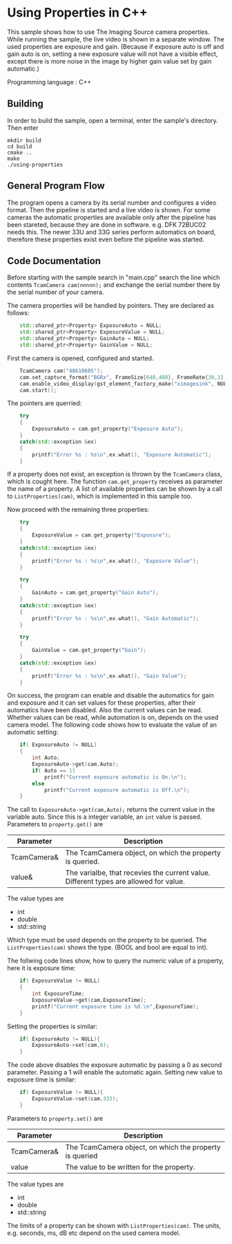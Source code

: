 # Using Properties in C++
This sample shows how to use The Imaging Source camera properties. While running the sample, the live video is shown in a separate window.
The used properties are exposure and gain. (Because if exposure auto is off and gain auto is on, setting a new exposure value will not have a visible effect, except there is more noise in the image by higher gain value set by gain automatic.)

Programming language : C++

## Building
In order to build the sample, open a terminal, enter the sample's directory. Then enter
```
mkdir build
cd build 
cmake ..
make
./using-properties
```

## General Program Flow
The program opens a camera by its serial number and configures a video format. Then the pipeline is started and a live video is shown. For some cameras the automatic properties are available only after the pipeline has been stareted, because they are done in software. e.g. DFK 72BUC02 needs this. The newer 33U and 33G series perform automatics on board, therefore these properties exist even before the pipeline was started.


## Code Documentation
Before starting with the sample search in "main.cpp" search the line which contents
```TcamCamera cam(nnnnn);```
and exchange the serial number there by the serial number of your camera.

The camera properties will be handled by pointers. They are declared as follows:
```C++
    std::shared_ptr<Property> ExposureAuto = NULL;
    std::shared_ptr<Property> ExposureValue = NULL;
    std::shared_ptr<Property> GainAuto = NULL;
    std::shared_ptr<Property> GainValue = NULL;
```
First the camera is opened, configured and started.
```C++
    TcamCamera cam("48610605");
    cam.set_capture_format("BGRx", FrameSize{640,480}, FrameRate{30,1});
    cam.enable_video_display(gst_element_factory_make("ximagesink", NULL));
    cam.start();
```

The pointers are querried:
```C++
    try
    {
        ExposureAuto = cam.get_property("Exposure Auto");
    }
    catch(std::exception &ex)    
    {
        printf("Error %s : %s\n",ex.what(), "Exposure Automatic");
    }
```
If a property does not exist, an exception is thrown by the ```TcamCamera``` class, which is cought here. 
The function ```cam.get_property``` receives as parameter the name of a property. A list of available properties can be shown by a call to ```ListProperties(cam)```, which is implemented in this sample too.

Now proceed with the remaining three properties:
```C++
    try
    {
        ExposureValue = cam.get_property("Exposure");
    }
    catch(std::exception &ex)    
    {
        printf("Error %s : %s\n",ex.what(), "Exposure Value");
    }

    try
    {
        GainAuto = cam.get_property("Gain Auto");
    }
    catch(std::exception &ex)    
    {
        printf("Error %s : %s\n",ex.what(), "Gain Automatic");
    }

    try
    {
        GainValue = cam.get_property("Gain");
    }
    catch(std::exception &ex)    
    {
        printf("Error %s : %s\n",ex.what(), "Gain Value");
    }
```

On success, the program can enable and disable the automatics for gain and exposure and it can set values for these properties, after their automatics have been disabled. Also the current values can be read. Whether values can be read, while automation is on, depends on the used camera model. The following code shows how to evaluate the value of an automatic setting:
```C++
    if( ExposureAuto != NULL)
    {
        int Auto;
        ExposureAuto->get(cam,Auto);
        if( Auto == 1)
            printf("Current exposure automatic is On.\n");
        else
            printf("Current exposure automatic is Off.\n");
    }
```
The call to ```ExposureAuto->get(cam,Auto);``` returns the current value in the variable auto. Since this is a integer variable, an ```int``` value is passed. Parameters to ```property.get()``` are

| Parameter | Description |
| --- | --- |
| TcamCamera& | The TcamCamera object, on which the property is queried. | 
| value& | The varialbe, that recevies the current value. Different types are allowed for value. |

The value types are
* int
* double
* std::string

Which type must be used depends on the property to be queried. The ```ListProperties(cam)``` shows the type. (BOOL and bool are equal to int).

The follwing code lines show, how to query the numeric value of a property, here it is exposure time:

```C++
    if( ExposureValue != NULL)
    {
        int ExposureTime;
        ExposureValue->get(cam,ExposureTime);
        printf("Current exposure time is %d.\n",ExposureTime);
    }
```

Setting the properties is similar:
```C++
    if( ExposureAuto != NULL){
        ExposureAuto->set(cam,0);
    }
```
The code above disables the exposure automatic by passing a 0 as second parameter. Passing a 1 will enable the automatic again. Setting  new value to exposure time is similar:
```C++
    if( ExposureValue != NULL){
        ExposureValue->set(cam,333);
    }
```

Parameters to ```property.set()``` are

|Parameter | Description |
|---| ---|
|TcamCamera&| The TcamCamera object, on which the property is queried| 
| value | The value to be written for the property.|


The value types are
* int
* double
* std::string

The limits of a property can be shown with ```ListProperties(cam)```. The units, e.g. seconds, ms, dB etc depend on the used camera model.

